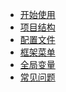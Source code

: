 * [开始使用](start/)
* [项目结构](file/)
* [配置文件](config/)
* [框架菜单](menu/)
* [全局变量](component/context)
* [常见问题](question/)

<div class="ew-doc-adv-list">
  
</div>